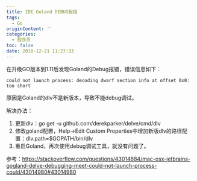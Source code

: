 ```yaml
---
title: IDE Goland DEBUG报错
tags:
  - Go
originContent: ''
categories:
  - 程序员
toc: false
date: 2018-12-21 11:27:33
---
```


在升级GO版本到1.11后发现Goland的Debug报错，错误信息如下：
```
could not launch process: decoding dwarf section info at offset 0x0: too short
```
原因是Goland的dlv不是新版本，导致不能debug调试。

解决办法：

1. 更新dlv：go get -u github.com/derekparker/delve/cmd/dlv
2. 修改goland配置，Help->Edit Custom Properties中增加新版dlv的路径配置：dlv.path=$GOPATH/bin/dlv
3. 重启Goland，再次使用debug调试工具，就没有问题了。

参考：https://stackoverflow.com/questions/43014884/mac-osx-jetbrains-gogland-delve-debugging-meet-could-not-launch-process-could/43014980#43014980